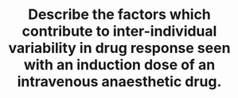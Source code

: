 ---
title: "Describe the factors which contribute to inter-individual variability in drug response seen with an induction dose of an intravenous anaesthetic drug."
entityType: SAQ
exam: PEX
college: CICM
year: 2008
sitting: B
question: 23
passRate: 40
EC_expectedDomains:
- "This question required the candidate to provide some detail why a given dose of intravenous anaesthetic administered for the purpose of induction may result in a variable response between individuals."
- "A logical division into pharmacokinetic and pharmacodynamic factors pertaining to the drug and how these are impacted by patient physiology, citing appropriate examples, was expected."
- "Extremes of age, pregnancy, low and high cardiac output states, sympathetic tone, body habitus and factors impacting on drug redistribution and elimination should have been addressed."
- "Discussion of the “bolus effect” versus slow infusion of an induction drug, relative to these factors should have been included."
- "Mention of drug interactions, idiosyncratic reactions and relevant pathophysiology impairing organ function reserve was appropriate."
- "The consequences of variability in drug response in terms of over- / underdosing, haemodynamic compromise, respiratory depression, delayed recovery and allergic reactions needed emphasis to demonstrate understanding of the significance of predisposing factors."
EC_errorsCommon:
- "The lack of a structured approach to this question was invariably unsuccessful."
EC_extraCredit:
- "Extra marks were awarded for relevant discussion of pharmacogenetics."
resources:
- "Pharmacology and Physiology in Anaesthetic Practice / R K Stoelting – 4th ed - 2006. Chapters 4,6."
---